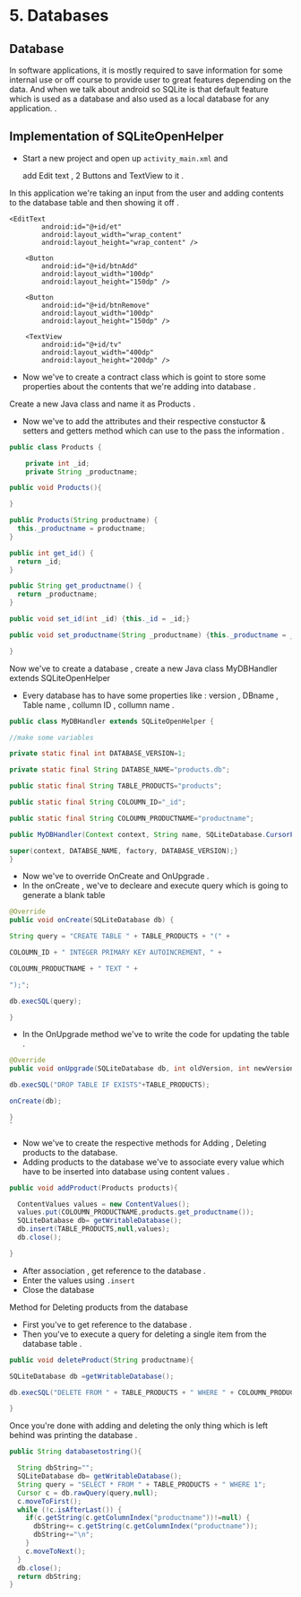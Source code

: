 # 5. Databases

## Database

In software applications, it is mostly required to save information for some internal use or off course to provide user to great features depending on the data. And when we talk about android so SQLite is that default feature which is used as a database and also used as a local database for any application. .

## Implementation of SQLiteOpenHelper

* Start a new project and open up `activity_main.xml` and  

  add Edit text , 2 Buttons and TextView to it .

In this application we're taking an input from the user and adding contents to the database table and then showing it off .

```markup
<EditText
        android:id="@+id/et"
        android:layout_width="wrap_content"
        android:layout_height="wrap_content" />

    <Button
        android:id="@+id/btnAdd"
        android:layout_width="100dp"
        android:layout_height="150dp" />

    <Button
        android:id="@+id/btnRemove"
        android:layout_width="100dp"
        android:layout_height="150dp" />

    <TextView
        android:id="@+id/tv"
        android:layout_width="400dp"
        android:layout_height="200dp" />
```

* Now we've to create a contract class which is goint to store some properties about the contents that we're adding into database .

Create a new Java class and name it as Products .

* Now we've to add the attributes and their respective constuctor & setters and getters method which can use to the pass the information .

```java
public class Products {

    private int _id;
    private String _productname;

public void Products(){

}

public Products(String productname) {
  this._productname = productname;
}

public int get_id() {
  return _id;
}

public String get_productname() {
  return _productname;
}

public void set_id(int _id) {this._id = _id;}

public void set_productname(String _productname) {this._productname = _productname;}

}
```

Now we've to create a database , create a new Java class MyDBHandler extends SQLiteOpenHelper

* Every database has to have some properties like : version , DBname , Table name , collumn ID , collumn name .

```java
public class MyDBHandler extends SQLiteOpenHelper {

//make some variables

private static final int DATABASE_VERSION=1;

private static final String DATABSE_NAME="products.db";

public static final String TABLE_PRODUCTS="products";

public static final String COLOUMN_ID="_id";

public static final String COLOUMN_PRODUCTNAME="productname";

public MyDBHandler(Context context, String name, SQLiteDatabase.CursorFactory factory, int version) {

super(context, DATABSE_NAME, factory, DATABASE_VERSION);}
}
```

* Now we've to override OnCreate and OnUpgrade .
* In the onCreate , we've to decleare and execute query which is going to generate a blank table

```java
@Override
public void onCreate(SQLiteDatabase db) {

String query = "CREATE TABLE " + TABLE_PRODUCTS + "(" +

COLOUMN_ID + " INTEGER PRIMARY KEY AUTOINCREMENT, " +

COLOUMN_PRODUCTNAME + " TEXT " +

");";

db.execSQL(query);

}
```

* In the OnUpgrade method we've to write the code for updating the table .

```java
@Override
public void onUpgrade(SQLiteDatabase db, int oldVersion, int newVersion) {

db.execSQL("DROP TABLE IF EXISTS"+TABLE_PRODUCTS);

onCreate(db);

}
`
```

* Now we've to create the respective methods for Adding , Deleting products to the database.
* Adding products to the database we've to associate every value which have to be inserted into database using content values .

```java
public void addProduct(Products products){

  ContentValues values = new ContentValues();
  values.put(COLOUMN_PRODUCTNAME,products.get_productname());
  SQLiteDatabase db= getWritableDatabase();
  db.insert(TABLE_PRODUCTS,null,values);
  db.close();

}
```

* After association , get reference to the database .
* Enter the values using `.insert`
* Close the database

Method for Deleting products from the database

* First you've to get reference to the database .
* Then you've to execute a query for deleting a single item from the database table .

```java
public void deleteProduct(String productname){

SQLiteDatabase db =getWritableDatabase();

db.execSQL("DELETE FROM " + TABLE_PRODUCTS + " WHERE " + COLOUMN_PRODUCTNAME + "=\"" + productname + "\";");

}
```

Once you're done with adding and deleting the only thing which is left behind was printing the database .

```java
public String databasetostring(){

  String dbString="";
  SQLiteDatabase db= getWritableDatabase();
  String query = "SELECT * FROM " + TABLE_PRODUCTS + " WHERE 1";
  Cursor c = db.rawQuery(query,null);
  c.moveToFirst();
  while (!c.isAfterLast()) {
    if(c.getString(c.getColumnIndex("productname"))!=null) {
      dbString+= c.getString(c.getColumnIndex("productname"));
      dbString+="\n";
    }
    c.moveToNext();
  }
  db.close();
  return dbString;
}
```

